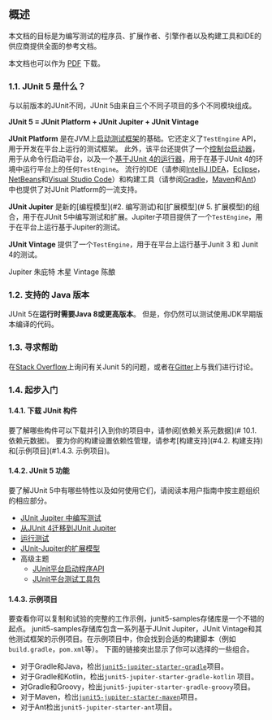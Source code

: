 ## 概述

本文档的目标是为编写测试的程序员、扩展作者、引擎作者以及构建工具和IDE的供应商提供全面的参考文档。

本文档也可以作为 [PDF](https://junit.org/junit5/docs/current/user-guide/index.pdf) 下载。

### 1.1. JUnit 5 是什么？

与以前版本的JUnit不同，JUnit 5由来自三个不同子项目的多个不同模块组成。

 **JUnit 5 = JUnit Platform + JUnit Jupiter + JUnit Vintage** 

**JUnit Platform** 是在JVM上[启动测试框架]()的基础。它还定义了`TestEngine` API，用于开发在平台上运行的测试框架。  此外，该平台还提供了一个[控制台启动器]()，用于从命令行启动平台，以及一个[基于JUnit 4的运行器]()，用于在基于JUnit 4的环境中运行平台上的任何`TestEngine`。 流行的IDE（请参阅[IntelliJ IDEA](https://junit.org/junit5/docs/current/user-guide/#running-tests-ide-intellij-idea)，[Eclipse](https://junit.org/junit5/docs/current/user-guide/#running-tests-ide-eclipse)，[NetBeans](https://junit.org/junit5/docs/current/user-guide/#running-tests-ide-netbeans)和[Visual Studio Code](https://junit.org/junit5/docs/current/user-guide/#running-tests-ide-vscode)）和构建工具（请参阅[Gradle](https://junit.org/junit5/docs/current/user-guide/#running-tests-build-gradle)，[Maven](https://junit.org/junit5/docs/current/user-guide/#running-tests-build-maven)和[Ant](https://junit.org/junit5/docs/current/user-guide/#running-tests-build-ant)）中也提供了对JUnit Platform的一流支持。 

**JUnit Jupiter** 是新的[编程模型](#2. 编写测试)和[扩展模型](# 5. 扩展模型)的组合，用于在JUnit 5中编写测试和扩展。Jupiter子项目提供了一个`TestEngine`，用于在平台上运行基于Jupiter的测试。

**JUnit Vintage** 提供了一个`TestEngine`，用于在平台上运行基于Junit 3 和 Junit 4的测试。

Jupiter 朱庇特 木星    Vintage 陈酿

### 1.2. 支持的 Java 版本

 JUnit 5在**运行时需要Java 8或更高版本**。 但是，你仍然可以测试使用JDK早期版本编译的代码。 

### 1.3. 寻求帮助

在[Stack Overflow](https://stackoverflow.com/questions/tagged/junit5)上询问有关Junit 5的问题，或者在[Gitter](https://gitter.im/junit-team/junit5)上与我们进行讨论。

### 1.4. 起步入门

#### 1.4.1. 下载 JUnit 构件

要了解哪些构件可以下载并引入到你的项目中，请参阅[依赖关系元数据](# 10.1. 依赖元数据)。 要为你的构建设置依赖性管理，请参考[构建支持](#4.2. 构建支持)和[示例项目](#1.4.3. 示例项目)。 

#### 1.4.2. JUnit 5 功能

 要了解JUnit 5中有哪些特性以及如何使用它们，请阅读本用户指南中按主题组织的相应部分。 

- [JUnit Jupiter 中编写测试](https://junit.org/junit5/docs/current/user-guide/#writing-tests)
- [从JUnit 4迁移到JUnit Jupiter](https://junit.org/junit5/docs/current/user-guide/#migrating-from-junit4)
- [运行测试](https://junit.org/junit5/docs/current/user-guide/#running-tests)
- [JUnit-Jupiter的扩展模型](https://junit.org/junit5/docs/current/user-guide/#extensions)
- 高级主题
  - [JUnit平台启动程序API](https://junit.org/junit5/docs/current/user-guide/#launcher-api)
  - [JUnit平台测试工具包](https://junit.org/junit5/docs/current/user-guide/#testkit)

#### 1.4.3. 示例项目

要查看你可以复制和试验的完整的工作示例，junit5-samples存储库是一个不错的起点。 junit5-samples存储库包含一系列基于JUnit Jupiter，JUnit Vintage和其他测试框架的示例项目。在示例项目中，你会找到合适的构建脚本（例如`build.gradle`，`pom.xml`等）。 下面的链接突出显示了你可以选择的一些组合。 

- 对于Gradle和Java，检出[`junit5-jupiter-starter-gradle`](https://github.com/junit-team/junit5-samples/tree/r5.5.2/junit5-jupiter-starter-gradle)项目。
- 对于Gradle和Kotlin，检出`junit5-jupiter-starter-gradle-kotlin` 项目。
- 对Gradle和Groovy，检出`junit5-jupiter-starter-gradle-groovy`项目。
- 对于Maven，检出[`junit5-jupiter-starter-maven`](https://github.com/junit-team/junit5-samples/tree/r5.5.2/junit5-jupiter-starter-maven)项目。
- 对于Ant检出`junit5-jupiter-starter-ant`项目。
